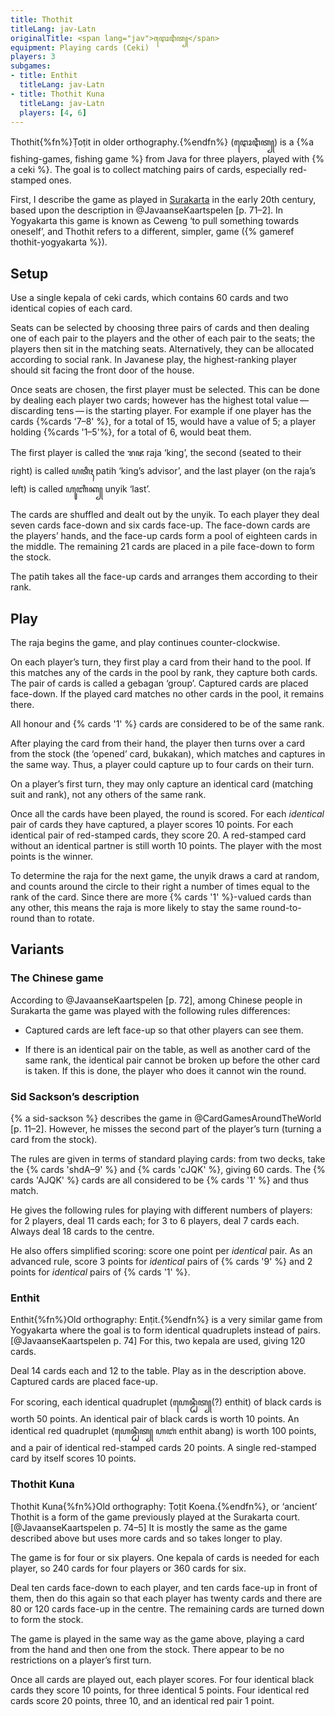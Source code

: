 ```yaml
---
title: Thothit
titleLang: jav-Latn
originalTitle: <span lang="jav">ꦛꦺꦴꦛꦶꦠ꧀</span>
equipment: Playing cards (Ceki)
players: 3
subgames:
- title: Enthit
  titleLang: jav-Latn
- title: Thothit Kuna
  titleLang: jav-Latn
  players: [4, 6]
---
```


<p class="lead">
<span lang="jav-Latn" class="noun aka">Thothit</span>{%fn%}<span lang="jav-Latn" class="noun aka">Ṭoṭit</span> in older orthography.{%endfn%} (<span lang="jav" class="aka">ꦛꦺꦴꦛꦶꦠ꧀</span>) is a {%a fishing-games, fishing game %} from Java for three players,  played with {% a ceki %}. The goal is to collect matching pairs of cards, especially red-stamped ones.
</p>

First, I describe the game as played in [Surakarta](https://en.wikipedia.org/wiki/Surakarta) in the early 20th century, based upon the description in @JavaanseKaartspelen [p. 71–2]. In Yogyakarta this game is known as <span lang="jav-Latn" class="noun aka">Ceweng</span> ‘to pull something towards oneself’, and <span lang="jav-Latn" class="noun">Thothit</span> refers to a different, simpler, game ({% gameref thothit-yogyakarta %}).

## Setup

Use a single <span lang="jav-Latn">kepala</span> of <span lang="jav-Latn">ceki</span> cards, which contains 60 cards and two identical copies of each card.

Seats can be selected by choosing three pairs of cards and then dealing one of each pair to the players and the other of each pair to the seats; the players then sit in the matching seats. Alternatively, they can be allocated according to social rank. In Javanese play, the highest-ranking player should sit facing the front door of the house.

Once seats are chosen, the first player must be selected. This can be done by dealing each player two cards; however has the highest total value — discarding tens — is the starting player. For example if one player has the cards {%cards '7–8' %}, for a total of 15, would have a value of 5; a player holding {%cards '1–5'%}, for a total of 6, would beat them.

The first player is called the <span lang="jav">ꦫꦗ</span> <span lang="jav-Latn">raja</span> ‘king’, the second (seated to their right) is called <span lang="jav">ꦥꦠꦶꦃ</span> <span lang="jav-Latn">patih</span> ‘king’s advisor’, and the last player (on the <span lang="jav-Latn">raja</span>’s left) is called <span lang="jav">ꦲꦸꦚꦶꦏ꧀</span> <span lang="jav-Latn">unyik</span> ‘last’.

The cards are shuffled and dealt out by the <span lang="jav-Latn">unyik</span>.  To each player they deal seven cards face-down and six cards face-up. The face-down cards are the players’ hands, and the face-up cards form a pool of eighteen cards in the middle. The remaining 21 cards are placed in a pile face-down to form the stock.

The <span lang="jav-Latn">patih</span> takes all the face-up cards and arranges them according to their rank.

## Play

The <span lang="jav-Latn">raja</span> begins the game, and play continues counter-clockwise.

On each player’s turn, they first play a card from their hand to the pool. If this matches any of the cards in the pool by rank, they capture both cards. The pair of cards is called a <span lang="jav-Latn">gebagan</span> ‘group’. Captured cards are placed face-down. If the played card matches no other cards in the pool, it remains there.

All honour and {% cards '1' %} cards are considered to be of the same rank.

After playing the card from their hand, the player then turns over a card from the stock (the ‘opened’ card, <span lang="jav-Latn">bukakan</span>), which matches and captures in the same way. Thus, a player could capture up to four cards on their turn.

On a player’s first turn, they may only capture an identical card (matching suit and rank), not any others of the same rank.

Once all the cards have been played, the round is scored. For each _identical_ pair of cards they have captured, a player scores 10 points. For each identical pair of red-stamped cards, they score 20. A red-stamped card without an identical partner is still worth 10 points. The player with the most points is the winner.

To determine the <span lang="jav-Latn">raja</span> for the next game, the <span lang="jav-Latn">unyik</span> draws a card at random, and counts around the circle to their right a number of times equal to the rank of the card. Since there are more {% cards '1' %}-valued cards than any other, this means the <span lang="jav-Latn">raja</span> is more likely to stay the same round-to-round than to rotate.

## Variants

### The Chinese game

According to @JavaanseKaartspelen [p. 72], among Chinese people in Surakarta the game was played with the following rules differences:

* Captured cards are left face-up so that other players can see them.

* If there is an identical pair on the table, as well as another card of the same
rank, the identical pair cannot be broken up before the other card is taken. If
this is done, the player who does it cannot win the round.

### Sid Sackson’s description

{% a sid-sackson %} describes the game in @CardGamesAroundTheWorld [p. 11–2].  However, he misses the second part of the player’s turn (turning a card from the stock).

The rules are given in terms of standard playing cards: from two decks, take the {% cards 'shdA–9' %} and {% cards 'cJQK' %}, giving 60 cards. The {% cards 'AJQK' %} cards are all considered to be {% cards '1' %} and thus match.

He gives the following rules for playing with different numbers of players: for 2 players, deal 11 cards each; for 3 to 6 players, deal 7 cards each. Always deal 18 cards to the centre.

He also offers simplified scoring: score one point per _identical_ pair. As an advanced rule, score 3 points for _identical_ pairs of {% cards '9' %} and 2 points for _identical_ pairs of {% cards '1' %}.

### <span lang="jav-Latn" class="noun aka">Enthit</span>

<span lang="jav-Latn" class="noun">Enthit</span>{%fn%}Old orthography: <span lang="jav-Latn" class="aka">Enṭit</span>.{%endfn%} is a very similar game from Yogyakarta where the goal is to form identical quadruplets instead of pairs.[@JavaanseKaartspelen p. 74] For this, two <span lang="jav-Latn">kepala</span> are used, giving 120 cards.

Deal 14 cards each and 12 to the table. Play as in the description above.  Captured cards are placed face-up.

For scoring, each identical quadruplet (<span lang="jav">ꦲꦺꦤ꧀ꦛꦶꦠ꧀</span>(?) <span lang="jav-Latn">enthit</span>) of black cards is worth 50 points. An identical pair of black cards is worth 10 points. An identical red quadruplet (<span lang="jav">ꦲꦺꦤ꧀ꦛꦶꦠ꧀ ꦲꦧꦁ</span> <span lang="jav-Latn">enthit abang</span>) is worth 100 points, and a pair of identical red-stamped cards 20 points. A single red-stamped card by itself scores 10 points.

### <span lang="jav-Latn" class="noun aka">Thothit Kuna</span>

<span lang="jav-Latn" class="noun">Thothit Kuna</span>{%fn%}Old orthography: <span lang="jav-Latn" class="aka">Ṭoṭit Koena</span>.{%endfn%}, or ‘ancient’ <span lang="jav-Latn" class="noun">Thothit</span> is a form of the game previously played at the Surakarta court.[@JavaanseKaartspelen p. 74–5] It is mostly the same as the game described above but uses more cards and so takes longer to play.

The game is for four or six players. One <span lang="ms">kepala</span> of cards is needed for each player, so 240 cards for four players or 360 cards for six.

Deal ten cards face-down to each player, and ten cards face-up in front of them, then do this again so that each player has twenty cards and there are 80 or 120 cards face-up in the centre. The remaining cards are turned down to form the stock.

The game is played in the same way as the game above, playing a card from the hand and then one from the stock. There appear to be no restrictions on a player’s first turn.

Once all cards are played out, each player scores. For four identical black cards they score 10 points, for three identical 5 points. Four identical red cards score 20 points, three 10, and an identical red pair 1 point.
